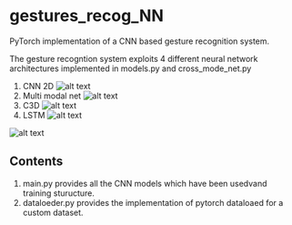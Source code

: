 # gestures_recog_NN

PyTorch implementation of a CNN based gesture recognition system.

The gesture recogntion system exploits 4 different neural network architectures implemented in models.py and cross_mode_net.py

1) CNN 2D
![alt text](https://github.com/manganarofabio/gestures_recog_NN/blob/master/cnn.jpg)
2) Multi modal net
![alt text](https://github.com/manganarofabio/gestures_recog_NN/blob/master/mmn.jpg)
3) C3D
![alt text](https://github.com/manganarofabio/gestures_recog_NN/blob/master/c3d.jpg)
4) LSTM
![alt text](https://github.com/manganarofabio/gestures_recog_NN/blob/master/gesti.jpg)




![alt text](https://github.com/manganarofabio/gestures_recog_NN/blob/master/gesti.jpg)

## Contents
1) main.py provides all the CNN models which have been usedvand training sturucture.
2) dataloeder.py provides the implementation of pytorch dataloaed for a custom dataset.
